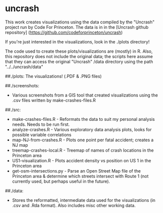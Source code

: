# uncrash

This work creates visualizations using the data compiled by the "Uncrash" project run by Code For Princeton.
The data is in in the [Uncrash github repository] (https://github.com/codeforprinceton/uncrash)

If you're just interested in the visualizations, look in the ./plots directory!

The code used to create these plots/visualizations are (mostly) in R. Also, this repository does not include the original data; the scripts here assume that they can access the original "Uncrash" /data directory using the path "../../uncrash/data"

##./plots:
The visualizations! (.PDF & .PNG files)

##./screenshots: 
* Various screenshots from a GIS tool that created visualizations using the .csv files written by make-crashes-files.R

##./src:
* make-crashes-files.R - Reformats the data to suit my personal analysis needs. Needs to be run first.
* analyze-crashes.R - Various exploratory data analysis plots, looks for possible variable correlations
* map-NJ-from-crashes.R - Plots one point per fatal accident; creates a NJ map
* treemap-crashes-local.R - Treemap of names of crash locations in the Princeton area
* US1-visualization.R - Plots accident density vs position on US 1 in the Princeton area
* get-osm-intersections.py - Parse an Open Street Map file of the Princeton area & determine which streets intersect with Route 1 (not currently used, but perhaps useful in the future).  

##./data: 
* Stores the reformatted, intermediate data used for the visualizations (in .csv and .Rda format). Also includes misc other working data.


